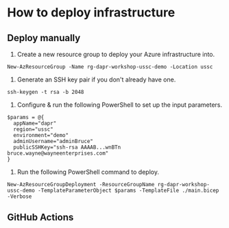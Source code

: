 # How to deploy infrastructure

## Deploy manually

1. Create a new resource group to deploy your Azure infrastructure into.

```
New-AzResourceGroup -Name rg-dapr-workshop-ussc-demo -Location ussc
```

1. Generate an SSH key pair if you don't already have one.

```
ssh-keygen -t rsa -b 2048
```

1. Configure & run the following PowerShell to set up the input parameters.

```
$params = @{ 
  appName="dapr"
  region="ussc"
  environment="demo"
  adminUsername="adminBruce"
  publicSSHKey="ssh-rsa AAAAB...wnBTn bruce.wayne@wayneenterprises.com"
}
```

1. Run the following PowerShell command to deploy.

```
New-AzResourceGroupDeployment -ResourceGroupName rg-dapr-workshop-ussc-demo -TemplateParameterObject $params -TemplateFile ./main.bicep -Verbose
```

## GitHub Actions